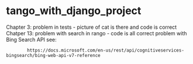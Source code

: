 # tango_with_django_project

Chapter 3: problem in tests - picture of cat is there and code is correct 
Chatper 13: problem with search in rango - code is all correct 
			problem with Bing Search API see:

			https://docs.microsoft.com/en-us/rest/api/cognitiveservices-bingsearch/bing-web-api-v7-reference